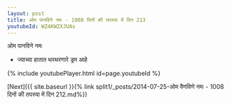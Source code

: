 ```yaml
---
layout: post
title: ओम पानविने नमः - 1008 दिनों की तपस्या में दिन 213
youtubeId: WZ4KWZXJUAs
---
```

 
 
 ओम पानविने नमः  
 
 -  ज्याच्या हातात थरथरणारे ड्रम आहे 
 
  
 
  
 
 
 
 
 
 


{% include youtubePlayer.html id=page.youtubeId %}
 
[Next]({{ site.baseurl }}{% link  split1/_posts/2014-07-25-ओम वैणविणे नमः - 1008 दिनों की तपस्या में दिन 212.md%})
 
